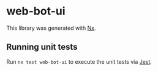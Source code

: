 # web-bot-ui

This library was generated with [Nx](https://nx.dev).

## Running unit tests

Run `nx test web-bot-ui` to execute the unit tests via [Jest](https://jestjs.io).
